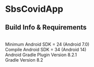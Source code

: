 # SbsCovidApp

## Build Info & Requirements
<br>Minimum Android SDK = 24 (Android 7.0)
<br>Compile Android SDK = 34 (Android 14)
<br>Android Gradle Plugin Version 8.2.1
<br>Gradle Version 8.2

